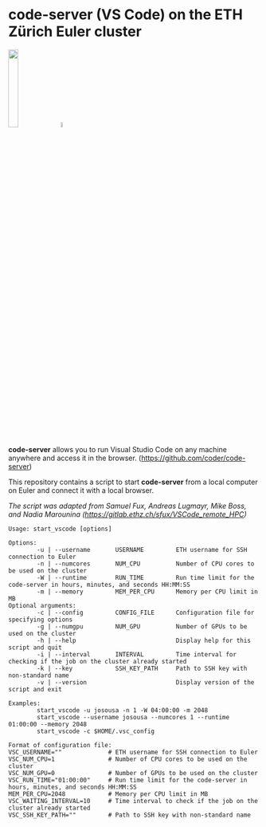 # code-server (VS Code) on the ETH Zürich Euler cluster
<img width="20%" src="https://upload.wikimedia.org/wikipedia/commons/9/99/ETH_Z%C3%BCrich_Logo_black.svg" />
<img width="5%" src="https://upload.wikimedia.org/wikipedia/commons/9/9a/Visual_Studio_Code_1.35_icon.svg" />

**code-server** allows you to run Visual Studio Code on any machine anywhere and access it in the browser. (https://github.com/coder/code-server)

This repository contains a script to start **code-server** from a local computer on Euler and connect it with a local browser.

*The script was adapted from Samuel Fux, Andreas Lugmayr, Mike Boss, and Nadia Marounina (https://gitlab.ethz.ch/sfux/VSCode_remote_HPC)*

```{bash}
Usage: start_vscode [options]

Options:
        -u | --username       USERNAME         ETH username for SSH connection to Euler
        -n | --numcores       NUM_CPU          Number of CPU cores to be used on the cluster
        -W | --runtime        RUN_TIME         Run time limit for the code-server in hours, minutes, and seconds HH:MM:SS
        -m | --memory         MEM_PER_CPU      Memory per CPU limit in MB
Optional arguments:
        -c | --config         CONFIG_FILE      Configuration file for specifying options
        -g | --numgpu         NUM_GPU          Number of GPUs to be used on the cluster
        -h | --help                            Display help for this script and quit
        -i | --interval       INTERVAL         Time interval for checking if the job on the cluster already started
        -k | --key            SSH_KEY_PATH     Path to SSH key with non-standard name
        -v | --version                         Display version of the script and exit
        
Examples:
        start_vscode -u josousa -n 1 -W 04:00:00 -m 2048
        start_vscode --username josousa --numcores 1 --runtime 01:00:00 --memory 2048
        start_vscode -c $HOME/.vsc_config
        
Format of configuration file:
VSC_USERNAME=""             # ETH username for SSH connection to Euler
VSC_NUM_CPU=1               # Number of CPU cores to be used on the cluster
VSC_NUM_GPU=0               # Number of GPUs to be used on the cluster
VSC_RUN_TIME="01:00:00"     # Run time limit for the code-server in hours, minutes, and seconds HH:MM:SS
MEM_PER_CPU=2048            # Memory per CPU limit in MB
VSC_WAITING_INTERVAL=10     # Time interval to check if the job on the cluster already started
VSC_SSH_KEY_PATH=""         # Path to SSH key with non-standard name
```
